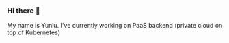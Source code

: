 ### Hi there 👋
My name is Yunlu. I've currently working on PaaS backend (private cloud on top of Kubernetes) 
